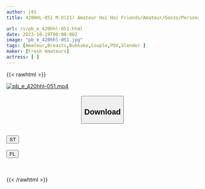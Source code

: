 ```yaml
---
author: j91
title: 420HHL-051 M.U(21) Amateur Hoi Hoi Friends/Amateur/Gonzo/Personal Shooting/China Costume/Fair-Skinned/Slender/Couple/Beautiful Girl/Beautiful Breasts (Miku Misora)

url: /v/pb_e_420hhl-051.html
date: 2023-10-19T00:00:00Z
image: "pb_e_420hhl-051.jpg"
tags: [Amateur,Breasts,Bukkake,Couple,POV,Slender ]
maker: [Fresh Amateurs]
actress: [ ]
---
```



{{< rawhtml >}}

<div class="video" data-videoid="yxoOz0L9baH16kJ">
    <a href="javascript:;">
        <img src="https://my.j91.asia/v/pb_e_420hhl-051.jpg" width="WIDTH" height="HEIGHT" alt="pb_e_420hhl-051.mp4" loading="lazy">
    </a>
</div>

<script type="text/javascript" src="https://j91.asia/asset/on-demand-st.js"></script>

<br>
  <link rel="stylesheet" href="https://j91.asia/asset/bs5.css">
  
  <center>
  <button class="btn btn-primary" type="button" data-bs-toggle="collapse" data-bs-target=".multi-collapse" aria-expanded="false" aria-controls="multiCollapseExample1 multiCollapseExample2"><h2>Download</h2></button></center>
</p>
<div class="row">
  <div class="col">
    <div class="collapse multi-collapse" id="multiCollapseExample1">
      <div class="card card-body">
	      	      <br>
<div class="buttons">  
<a href="https://streamtape.to/v/yxoOz0L9baH16kJ"><button class="btn-hover color-3"><i class="fa fa-download"></i> ST</button></a></div>
    </div>
  </div>
</div>
  <div class="col">
    <div class="collapse multi-collapse" id="multiCollapseExample2">
      <div class="card card-body">
	      <br>
<div class="buttons">
    <a href="https://filelions.online/f/6eggnz43jgce"><button class="btn-hover color-9"><i class="fa fa-download"></i> FL</button></a></div>
<br><br>
      </div>
    </div>
  </div>
</div>

{{< /rawhtml >}}
